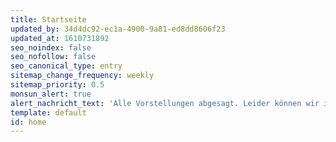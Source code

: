 ```yaml
---
title: Startseite
updated_by: 34d4dc92-ec1a-4900-9a81-ed8dd8606f23
updated_at: 1610731892
seo_noindex: false
seo_nofollow: false
seo_canonical_type: entry
sitemap_change_frequency: weekly
sitemap_priority: 0.5
monsun_alert: true
alert_nachricht_text: 'Alle Vorstellungen abgesagt. Leider können wir im Moment weder spielen noch den Zeitpunkt voraussagen, an dem wir den Betrieb in irgendeiner Form wieder aufnehmen dürfen.'
template: default
id: home
---
```

